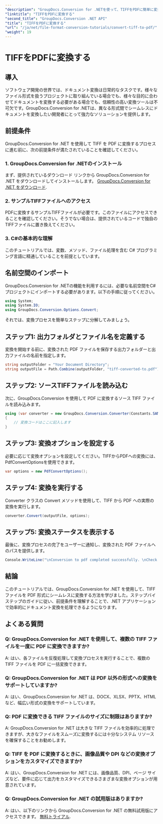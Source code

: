 ```yaml
---
"description": "GroupDocs.Conversion for .NETを使って、TIFFをPDFに簡単に変換する方法を学びましょう。シンプルで効率的、そしてシームレスなドキュメント変換ソリューションです。"
"linktitle": "TIFFをPDFに変換する"
"second_title": "GroupDocs.Conversion .NET API"
"title": "TIFFをPDFに変換する"
"url": "/ja/net/file-format-conversion-tutorials/convert-tiff-to-pdf/"
"weight": 19
---
```


# TIFFをPDFに変換する

## 導入

ソフトウェア開発の世界では、ドキュメント変換は日常的なタスクです。様々なファイル形式を扱うプロジェクトに取り組んでいる場合でも、様々な目的に合わせてドキュメントを変換する必要がある場合でも、信頼性の高い変換ツールは不可欠です。GroupDocs.Conversion for .NETは、異なる形式間でシームレスにドキュメントを変換したい開発者にとって強力なソリューションを提供します。

## 前提条件

GroupDocs.Conversion for .NET を使用して TIFF を PDF に変換するプロセスに進む前に、次の前提条件が満たされていることを確認してください。

### 1. GroupDocs.Conversion for .NETのインストール
まず、提供されているダウンロード リンクから GroupDocs.Conversion for .NET をダウンロードしてインストールします。 [GroupDocs.Conversion for .NET をダウンロード](https://releases。groupdocs.com/conversion/net/).

### 2. サンプルTIFFファイルへのアクセス
PDFに変換するサンプルTIFFファイルが必要です。このファイルにアクセスできることを確認してください。そうでない場合は、提供されているコードで独自のTIFFファイルに置き換えてください。

### 3. C#の基本的な理解
このチュートリアルでは、変数、メソッド、ファイル処理を含む C# プログラミング言語に精通していることを前提としています。

## 名前空間のインポート

GroupDocs.Conversion for .NETの機能を利用するには、必要な名前空間をC#プロジェクトにインポートする必要があります。以下の手順に従ってください。

```csharp
using System;
using System.IO;
using GroupDocs.Conversion.Options.Convert;
```

それでは、変換プロセスを簡単なステップに分解してみましょう。

## ステップ1: 出力フォルダとファイル名を定義する

変換を開始する前に、変換された PDF ファイルを保存する出力フォルダーと出力ファイルの名前を指定します。

```csharp
string outputFolder = "Your Document Directory";
string outputFile = Path.Combine(outputFolder, "tiff-converted-to.pdf");
```

## ステップ2: ソースTIFFファイルを読み込む

次に、GroupDocs.Conversion を使用して PDF に変換するソース TIFF ファイルを読み込みます。

```csharp
using (var converter = new GroupDocs.Conversion.Converter(Constants.SAMPLE_TIFF))
{
    // 変換コードはここに記入します
}
```

## ステップ3: 変換オプションを設定する

必要に応じて変換オプションを設定してください。TIFFからPDFへの変換には、PdfConvertOptionsを使用できます。

```csharp
var options = new PdfConvertOptions();
```

## ステップ4: 変換を実行する

Converter クラスの Convert メソッドを使用して、TIFF から PDF への実際の変換を実行します。

```csharp
converter.Convert(outputFile, options);
```

## ステップ5: 変換ステータスを表示する

最後に、変換プロセスの完了をユーザーに通知し、変換された PDF ファイルへのパスを提供します。

```csharp
Console.WriteLine("\nConversion to pdf completed successfully. \nCheck output in {0}", outputFolder);
```

## 結論

このチュートリアルでは、GroupDocs.Conversion for .NET を使用して、TIFF ファイルを PDF 形式にシームレスに変換する方法を学びました。ステップバイステップのガイドに従い、前提条件を理解することで、.NET アプリケーションで効率的にドキュメント変換を処理できるようになります。

## よくある質問

### Q: GroupDocs.Conversion for .NET を使用して、複数の TIFF ファイルを一度に PDF に変換できますか?

A: はい、各ファイルを反復処理して変換プロセスを実行することで、複数の TIFF ファイルを PDF に一括変換できます。

### Q: GroupDocs.Conversion for .NET は PDF 以外の形式への変換をサポートしていますか?

A: はい、GroupDocs.Conversion for .NET は、DOCX、XLSX、PPTX、HTML など、幅広い形式の変換をサポートしています。

### Q: PDF に変換できる TIFF ファイルのサイズに制限はありますか?

A: GroupDocs.Conversion for .NET は大きな TIFF ファイルを効率的に処理できますが、大きなファイルをスムーズに変換するには十分なシステム リソースを確保することをお勧めします。

### Q: TIFF を PDF に変換するときに、画像品質や DPI などの変換オプションをカスタマイズできますか?

A: はい、GroupDocs.Conversion for .NET には、画像品質、DPI、ページ サイズなど、要件に応じて出力をカスタマイズできるさまざまな変換オプションが用意されています。

### Q: GroupDocs.Conversion for .NET の試用版はありますか?

A: はい、以下のリンクから GroupDocs.Conversion for .NET の無料試用版にアクセスできます。 [無料トライアル](https://releases。groupdocs.com/).